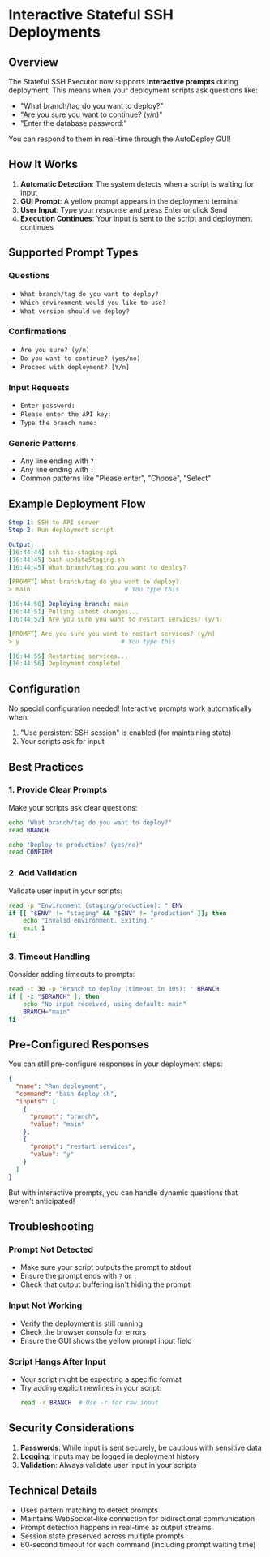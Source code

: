 # Interactive Stateful SSH Deployments

## Overview

The Stateful SSH Executor now supports **interactive prompts** during deployment. This means when your deployment scripts ask questions like:
- "What branch/tag do you want to deploy?"
- "Are you sure you want to continue? (y/n)"
- "Enter the database password:"

You can respond to them in real-time through the AutoDeploy GUI!

## How It Works

1. **Automatic Detection**: The system detects when a script is waiting for input
2. **GUI Prompt**: A yellow prompt appears in the deployment terminal
3. **User Input**: Type your response and press Enter or click Send
4. **Execution Continues**: Your input is sent to the script and deployment continues

## Supported Prompt Types

### Questions
- `What branch/tag do you want to deploy?`
- `Which environment would you like to use?`
- `What version should we deploy?`

### Confirmations
- `Are you sure? (y/n)`
- `Do you want to continue? (yes/no)`
- `Proceed with deployment? [Y/n]`

### Input Requests
- `Enter password:`
- `Please enter the API key:`
- `Type the branch name:`

### Generic Patterns
- Any line ending with `?`
- Any line ending with `:`
- Common patterns like "Please enter", "Choose", "Select"

## Example Deployment Flow

```yaml
Step 1: SSH to API server
Step 2: Run deployment script

Output:
[16:44:44] ssh tis-staging-api
[16:44:45] bash updateStaging.sh
[16:44:45] What branch/tag do you want to deploy?

[PROMPT] What branch/tag do you want to deploy?
> main                          # You type this

[16:44:50] Deploying branch: main
[16:44:51] Pulling latest changes...
[16:44:52] Are you sure you want to restart services? (y/n)

[PROMPT] Are you sure you want to restart services? (y/n)
> y                            # You type this

[16:44:55] Restarting services...
[16:44:56] Deployment complete!
```

## Configuration

No special configuration needed! Interactive prompts work automatically when:
1. "Use persistent SSH session" is enabled (for maintaining state)
2. Your scripts ask for input

## Best Practices

### 1. Provide Clear Prompts
Make your scripts ask clear questions:
```bash
echo "What branch/tag do you want to deploy?"
read BRANCH

echo "Deploy to production? (yes/no)"
read CONFIRM
```

### 2. Add Validation
Validate user input in your scripts:
```bash
read -p "Environment (staging/production): " ENV
if [[ "$ENV" != "staging" && "$ENV" != "production" ]]; then
    echo "Invalid environment. Exiting."
    exit 1
fi
```

### 3. Timeout Handling
Consider adding timeouts to prompts:
```bash
read -t 30 -p "Branch to deploy (timeout in 30s): " BRANCH
if [ -z "$BRANCH" ]; then
    echo "No input received, using default: main"
    BRANCH="main"
fi
```

## Pre-Configured Responses

You can still pre-configure responses in your deployment steps:

```json
{
  "name": "Run deployment",
  "command": "bash deploy.sh",
  "inputs": [
    {
      "prompt": "branch",
      "value": "main"
    },
    {
      "prompt": "restart services",
      "value": "y"
    }
  ]
}
```

But with interactive prompts, you can handle dynamic questions that weren't anticipated!

## Troubleshooting

### Prompt Not Detected
- Make sure your script outputs the prompt to stdout
- Ensure the prompt ends with `?` or `:`
- Check that output buffering isn't hiding the prompt

### Input Not Working
- Verify the deployment is still running
- Check the browser console for errors
- Ensure the GUI shows the yellow prompt input field

### Script Hangs After Input
- Your script might be expecting a specific format
- Try adding explicit newlines in your script:
  ```bash
  read -r BRANCH  # Use -r for raw input
  ```

## Security Considerations

1. **Passwords**: While input is sent securely, be cautious with sensitive data
2. **Logging**: Inputs may be logged in deployment history
3. **Validation**: Always validate user input in your scripts

## Technical Details

- Uses pattern matching to detect prompts
- Maintains WebSocket-like connection for bidirectional communication
- Prompt detection happens in real-time as output streams
- Session state preserved across multiple prompts
- 60-second timeout for each command (including prompt waiting time)